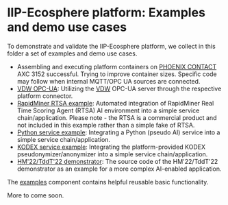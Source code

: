 # IIP-Ecosphere platform: Examples and demo use cases

To demonstrate and validate the IIP-Ecosphere platform, we collect in this folder a set of examples and demo use cases.

* Assembling and executing platform containers on [PHOENIX CONTACT](https://www.phoenixcontact.com) AXC 3152 successful. Trying to improve container sizes. Specific code may follow when internal MQTT/OPC UA sources are connected.
* [VDW OPC-UA](https://github.com/iip-ecosphere/platform/tree/main/platform/examples/examples.vdw/README.md): Utilizing the [VDW](https://vdw.de/) OPC-UA server through the respective platform connector.
* [RapidMiner RTSA example](https://github.com/iip-ecosphere/platform/tree/main/platform/examples/examples.rtsa/README.md): Automated integration of RapidMiner Real Time Scoring Agent (RTSA) AI environment into a simple service chain/application. Please note - the RTSA is a commercial product and not included in this example rather than a simple fake of RTSA.
* [Python service example](https://github.com/iip-ecosphere/platform/tree/main/platform/examples/examples.python/README.md): Integrating a Python (pseudo AI) service into a simple service chain/application.
* [KODEX service example](https://github.com/iip-ecosphere/platform/tree/main/platform/examples/examples.python/README.md): Integrating the platform-provided KODEX pseudonymizer/anonymizer into a simple service chain/application.
* [HM'22/TddT'22 demonstrator](https://github.com/iip-ecosphere/platform/tree/main/platform/examples/examples.python/README.md): The source code of the HM'22/TddT'22 demonstrator as an example for a more complex AI-enabled application.

The [examples](https://github.com/iip-ecosphere/platform/tree/main/platform/examples/examples/README.md) component contains helpful reusable basic functionality.

More to come soon.